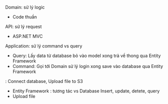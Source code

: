 ﻿
Domain: sử lý logic
- Code thuần

API: sử lý request
- ASP.NET MVC

Application: sử lý command vs query
- Query: Lấy data từ database bỏ vào model xong trả về thong qua Entity Framework
- Command: Gọi tới Domain sử lý login xong save vào database qua Entity Framework


: Connect database, Upload file to S3
- Entity Framework : tương tác vs Database Insert, update, detete, query
- Upload file 